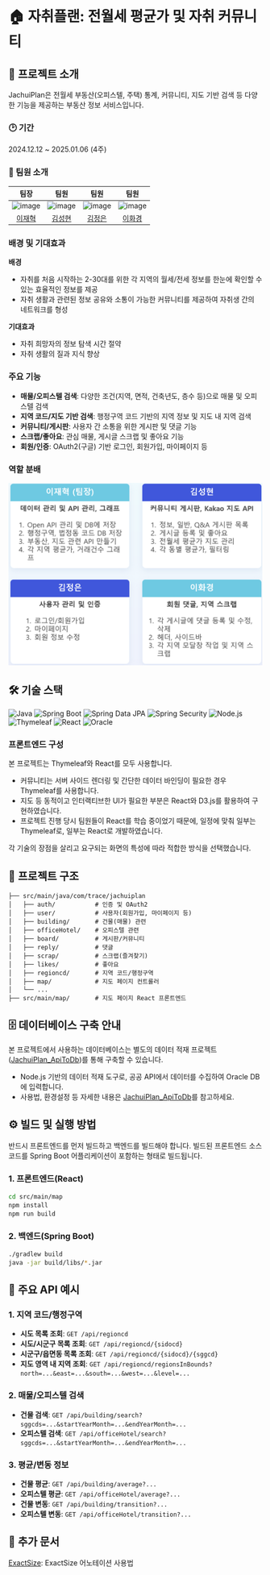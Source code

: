 # 🏠 자취플랜: 전월세 평균가 및 자취 커뮤니티

## 📘 프로젝트 소개
JachuiPlan은 전월세 부동산(오피스텔, 주택) 통계, 커뮤니티, 지도 기반 검색 등 다양한 기능을 제공하는 부동산 정보 서비스입니다.

### 🕑 기간
2024.12.12 ~ 2025.01.06 (4주)

### 💁 팀원 소개
|팀장|팀원|팀원|팀원|
|:---:|:---:|:---:|:---:|
|![image](https://github.com/Jaehyuk-Lee.png)|![image](https://github.com/seonghyuning.png)|![image](https://github.com/jjoool.png)|![image](https://github.com/hwakyung99.png)|
|[이재혁](https://github.com/Jaehyuk-Lee)|[김성현](https://github.com/seonghyuning)|[김정은](https://github.com/jjoool)|[이화경](https://github.com/hwakyung99)

### 배경 및 기대효과
**배경**
- 자취를 처음 시작하는 2-30대를 위한 각 지역의 월세/전세 정보를 한눈에 확인할 수 있는 효율적인 정보를 제공
- 자취 생활과 관련된 정보 공유와 소통이 가능한 커뮤니티를 제공하여 자취생 간의 네트워크를 형성

**기대효과**
- 자취 희망자의 정보 탐색 시간 절약
- 자취 생활의 질과 지식 향상

### 주요 기능
- **매물/오피스텔 검색**: 다양한 조건(지역, 면적, 건축년도, 층수 등)으로 매물 및 오피스텔 검색
- **지역 코드/지도 기반 검색**: 행정구역 코드 기반의 지역 정보 및 지도 내 지역 검색
- **커뮤니티/게시판**: 사용자 간 소통을 위한 게시판 및 댓글 기능
- **스크랩/좋아요**: 관심 매물, 게시글 스크랩 및 좋아요 기능
- **회원/인증**: OAuth2(구글) 기반 로그인, 회원가입, 마이페이지 등

### 역할 분배
![image](<docs\images\readme\role.png>)

## 🛠️ 기술 스택

![Java](https://img.shields.io/badge/Java-21-blue?style=flat&logo=java)
![Spring Boot](https://img.shields.io/badge/Spring%20Boot-3-6DB33F?style=flat-square&logo=Spring&logoColor=white)
![Spring Data JPA](https://img.shields.io/badge/Spring_Data_JPA-6DB33F?style=flat)
![Spring Security](https://img.shields.io/badge/springsecurity-6DB33F?style=flat&logo=spring&logoColor=white)
![Node.js](https://img.shields.io/badge/Node.js-5FA04E?style=flat&logo=node.js&logoColor=white)
![Thymeleaf](https://img.shields.io/badge/Thymeleaf-005F0F?style=flat)
![React](https://img.shields.io/badge/React-61DAFB?style=flat&logo=react&logoColor=black)
![Oracle](https://img.shields.io/badge/Oracle-red?style=flat&logo=oracle)

### 프론트엔드 구성

본 프로젝트는 Thymeleaf와 React를 모두 사용합니다.
- 커뮤니티는 서버 사이드 렌더링 및 간단한 데이터 바인딩이 필요한 경우 Thymeleaf를 사용합니다.
- 지도 등 동적이고 인터랙티브한 UI가 필요한 부분은 React와 D3.js를 활용하여 구현하였습니다.
- 프로젝트 진행 당시 팀원들이 React를 학습 중이었기 때문에, 일정에 맞춰 일부는 Thymeleaf로, 일부는 React로 개발하였습니다.

각 기술의 장점을 살리고 요구되는 화면의 특성에 따라 적합한 방식을 선택했습니다.

## 📂 프로젝트 구조
```
├── src/main/java/com/trace/jachuiplan
│   ├── auth/           # 인증 및 OAuth2
│   ├── user/           # 사용자(회원가입, 마이페이지 등)
│   ├── building/       # 건물(매물) 관련
│   ├── officeHotel/    # 오피스텔 관련
│   ├── board/          # 게시판/커뮤니티
│   ├── reply/          # 댓글
│   ├── scrap/          # 스크랩(즐겨찾기)
│   ├── likes/          # 좋아요
│   ├── regioncd/       # 지역 코드/행정구역
│   ├── map/            # 지도 페이지 컨트롤러
│   └── ...
├── src/main/map/       # 지도 페이지 React 프론트엔드
```

## 🗄️ 데이터베이스 구축 안내

본 프로젝트에서 사용하는 데이터베이스는 별도의 데이터 적재 프로젝트([JachuiPlan_ApiToDb](https://github.com/sesac-mini2/JachuiPlan_ApiToDb))를 통해 구축할 수 있습니다.
- Node.js 기반의 데이터 적재 도구로, 공공 API에서 데이터를 수집하여 Oracle DB에 입력합니다.
- 사용법, 환경설정 등 자세한 내용은 [JachuiPlan_ApiToDb](https://github.com/sesac-mini2/JachuiPlan_ApiToDb)를 참고하세요.

## ⚙️ 빌드 및 실행 방법

반드시 프론트엔드를 먼저 빌드하고 백엔드를 빌드해야 합니다. 빌드된 프론트엔드 소스코드를 Spring Boot 어플리케이션이 포함하는 형태로 빌드됩니다.

### 1. 프론트엔드(React)
```bash
cd src/main/map
npm install
npm run build
```

### 2. 백엔드(Spring Boot)
```bash
./gradlew build
java -jar build/libs/*.jar
```

## 🔗 주요 API 예시
### 1. 지역 코드/행정구역
- **시도 목록 조회**: `GET /api/regioncd`
- **시도/시군구 목록 조회**: `GET /api/regioncd/{sidocd}`
- **시군구/읍면동 목록 조회**: `GET /api/regioncd/{sidocd}/{sggcd}`
- **지도 영역 내 지역 조회**: `GET /api/regioncd/regionsInBounds?north=...&east=...&south=...&west=...&level=...`

### 2. 매물/오피스텔 검색
- **건물 검색**: `GET /api/building/search?sggcds=...&startYearMonth=...&endYearMonth=...`
- **오피스텔 검색**: `GET /api/officeHotel/search?sggcds=...&startYearMonth=...&endYearMonth=...`

### 3. 평균/변동 정보
- **건물 평균**: `GET /api/building/average?...`
- **오피스텔 평균**: `GET /api/officeHotel/average?...`
- **건물 변동**: `GET /api/building/transition?...`
- **오피스텔 변동**: `GET /api/officeHotel/transition?...`

## 📄 추가 문서
[ExactSize](/docs/annotation/EXACT_SIZE.md): ExactSize 어노테이션 사용법
